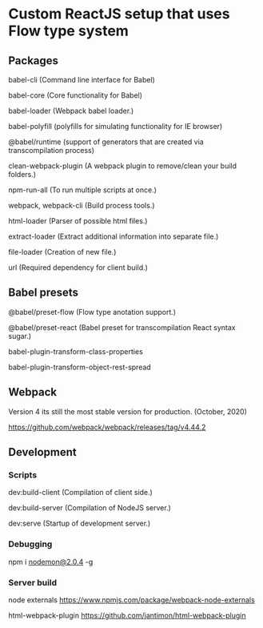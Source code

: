 <h1>Custom ReactJS setup that uses Flow type system </h1>

## Packages

babel-cli (Command line interface for Babel)

babel-core (Core functionality for Babel)

babel-loader (Webpack babel loader.)

babel-polyfill (polyfills for simulating functionality for IE browser)

@babel/runtime (support of generators that are created via transcompilation process)

clean-webpack-plugin (A webpack plugin to remove/clean your build folders.)

npm-run-all (To run multiple scripts at once.)

webpack, webpack-cli (Build process tools.)

html-loader (Parser of possible html files.)

extract-loader (Extract additional information into separate file.)

file-loader (Creation of new file.)

url (Required dependency for client build.)

## Babel presets

@babel/preset-flow (Flow type anotation support.)

@babel/preset-react (Babel preset for transcompilation React syntax sugar.)

babel-plugin-transform-class-properties

babel-plugin-transform-object-rest-spread

## Webpack

<p>Version 4 its still the most stable version for production. (October, 2020)</p>

https://github.com/webpack/webpack/releases/tag/v4.44.2

## Development

### Scripts

dev:build-client (Compilation of client side.)

dev:build-server (Compilation of NodeJS server.)

dev:serve (Startup of development server.)

### Debugging

npm i nodemon@2.0.4 -g

### Server build

node externals
https://www.npmjs.com/package/webpack-node-externals

html-webpack-plugin
https://github.com/jantimon/html-webpack-plugin
